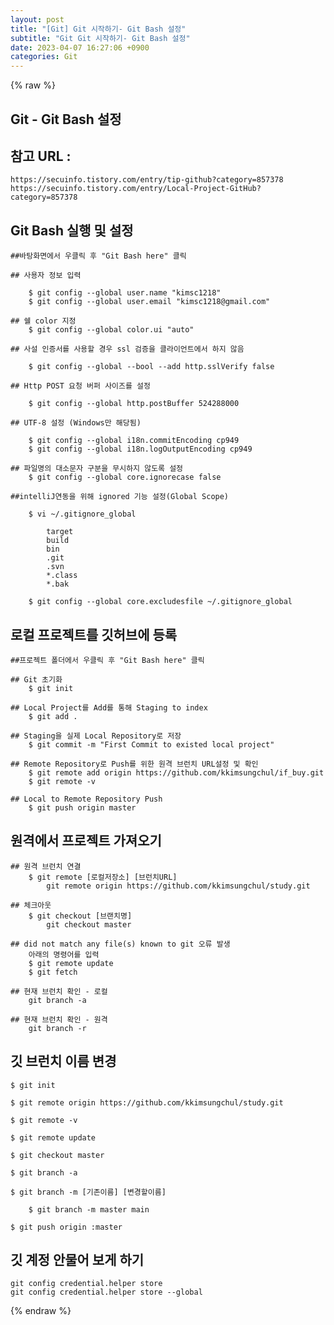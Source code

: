 ```yaml
---  
layout: post  
title: "[Git] Git 시작하기- Git Bash 설정"  
subtitle: "Git Git 시작하기- Git Bash 설정"  
date: 2023-04-07 16:27:06 +0900  
categories: Git  
---  
```

{% raw %}  
## Git - Git Bash 설정  
  
## 참고 URL :  
	https://secuinfo.tistory.com/entry/tip-github?category=857378  
	https://secuinfo.tistory.com/entry/Local-Project-GitHub?category=857378  
  
## Git Bash 실행 및 설정  
  
	##바탕화면에서 우클릭 후 "Git Bash here" 클릭  
  
	## 사용자 정보 입력  
  
		$ git config --global user.name "kimsc1218"  
		$ git config --global user.email "kimsc1218@gmail.com"  
  
	## 쉘 color 지정  
		$ git config --global color.ui "auto"  
  
	## 사설 인증서를 사용할 경우 ssl 검증을 클라이언트에서 하지 않음  
  
		$ git config --global --bool --add http.sslVerify false  
  
	## Http POST 요청 버퍼 사이즈를 설정  
  
		$ git config --global http.postBuffer 524288000  
  
	## UTF-8 설정 (Windows만 해당됨)  
  
		$ git config --global i18n.commitEncoding cp949  
		$ git config --global i18n.logOutputEncoding cp949  
  
	## 파일명의 대소문자 구분을 무시하지 않도록 설정  
		$ git config --global core.ignorecase false  
  
	##intelliJ연동을 위해 ignored 기능 설정(Global Scope)  
  
		$ vi ~/.gitignore_global  
  
			target  
			build  
			bin  
			.git  
			.svn  
			*.class  
			*.bak  
  
		$ git config --global core.excludesfile ~/.gitignore_global  
  
## 로컬 프로젝트를 깃허브에 등록  
  
	##프로젝트 폴더에서 우클릭 후 "Git Bash here" 클릭  
  
	## Git 초기화  
		$ git init  
  
	## Local Project를 Add를 통해 Staging to index  
		$ git add .  
  
	## Staging을 실제 Local Repository로 저장  
		$ git commit -m "First Commit to existed local project"  
  
	## Remote Repository로 Push를 위한 원격 브런치 URL설정 및 확인  
		$ git remote add origin https://github.com/kkimsungchul/if_buy.git  
		$ git remote -v  
  
	## Local to Remote Repository Push  
		$ git push origin master  
  
## 원격에서 프로젝트 가져오기  
  
	## 원격 브런치 연결  
		$ git remote [로컬저장소] [브런치URL]  
			git remote origin https://github.com/kkimsungchul/study.git  
  
	## 체크아웃  
		$ git checkout [브랜치명]  
			git checkout master  
  
	## did not match any file(s) known to git 오류 발생  
		아래의 명령어를 입력  
		$ git remote update  
		$ git fetch  
  
	## 현재 브런치 확인 - 로컬  
		git branch -a  
  
	## 현재 브런치 확인 - 원격  
		git branch -r  
  
## 깃 브런치 이름 변경  
	$ git init  
  
	$ git remote origin https://github.com/kkimsungchul/study.git  
  
	$ git remote -v  
  
	$ git remote update  
  
	$ git checkout master  
  
	$ git branch -a  
  
	$ git branch -m [기존이름] [변경할이름]  
  
		$ git branch -m	master main  
  
	$ git push origin :master  
  
## 깃 계정 안물어 보게 하기  
  
	git config credential.helper store  
	git config credential.helper store --global  
{% endraw %}